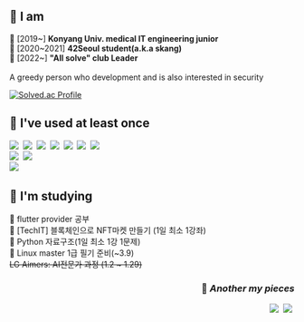 <h2>🧸 I am </h2>
<p >
  🧩 [2019~] <strong>Konyang Univ. medical IT engineering junior </strong><br>
  🧩 [2020~2021] <strong> 42Seoul student(a.k.a skang)</strong><br>
  🧩 [2022~] <strong> "All solve" club Leader</strong> <br>
  <br>
  A greedy person who development and is also interested in security
</p>


[![Solved.ac Profile](http://mazassumnida.wtf/api/v2/generate_badge?boj=rkdtjgus1120)](https://solved.ac/rkdtjgus1120)

<h2 >🧸 I've used at least once</h2>
<p>
<img src="https://img.shields.io/badge/C-A8B9CC?style=flat-square&logo=C&logoColor=white"/></a>&nbsp
<img src="https://img.shields.io/badge/C++-00599C?style=flat-square&logo=C++&logoColor=white"/></a>&nbsp
<img src="https://img.shields.io/badge/C%23-000000?style=flat-square&logo=CSharp&logoColor=white"/></a>&nbsp
<img src="https://img.shields.io/badge/Python-3776AB?style=flat-square&logo=Python&logoColor=white"/></a>&nbsp
<img src="https://img.shields.io/badge/Dart-0175C2?style=flat-square&logo=Dart&logoColor=white"/></a>&nbsp
<img src="https://img.shields.io/badge/Solidity-363636?style=flat-square&logo=Solidity&logoColor=white"/></a>&nbsp
<img src="https://img.shields.io/badge/Kotlin-7F52FF?style=flat-square&logo=Kotlin&logoColor=white"/></a>&nbsp
<br>
<img src="https://img.shields.io/badge/Html5-E34F26?style=flat-square&logo=Html5&logoColor=white"/></a>&nbsp
<img src="https://img.shields.io/badge/Javascript-F7DF1E?style=flat-square&logo=Javascript&logoColor=white"/></a>&nbsp
<br>
<img src="https://img.shields.io/badge/Firebase-FFCA28?style=flat-square&logo=firebase&logoColor=white"/></a>&nbsp
</p>

<h2>🧸 I'm studying</h2>
<p>
📌 flutter provider 공부<br>
📌 [TechIT] 블록체인으로 NFT마켓 만들기 (1일 최소 1강좌)<br>
📌 Python 자료구조(1일 최소 1강 1문제)<br>
📌 Linux master 1급 필기 준비(~3.9)<br>
<del> LG Aimers: AI전문가 과정 (1.2 ~ 1.29)<del><br>
</p>

<h3 align="right">🍰 <i>Another my pieces </i></h3>
<p align="right">
  <a href="https://velog.io/@jjamk"><img src="https://img.shields.io/badge/velog-11B48A?style=flat-square&logo=Vimeo&logoColor=white&link=https://velog.io/@jjamk"/></a>&nbsp
    <a href="https://trapinmyworld.wordpress.com"><img src="https://img.shields.io/badge/wordpress-21759B?style=flat-square&logo=Vimeo&logoColor=white&link=https://trapinmyworld.wordpress.com/"/></a>&nbsp
</p>
